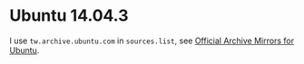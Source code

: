 Ubuntu 14.04.3
==============

I use `tw.archive.ubuntu.com` in `sources.list`, see [Official Archive Mirrors for Ubuntu](https://launchpad.net/ubuntu/+archivemirrors).
